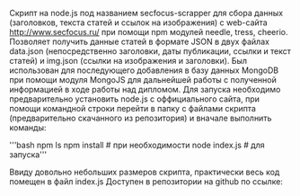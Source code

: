 ﻿Скрипт на node.js под названием secfocus-scrapper для сбора данных (заголовков, текста статей и ссылок на изображения) с web-сайта http://www.secfocus.ru/ при помощи npm модулей needle, tress, cheerio. 
Позволяет получить данные статей в формате JSON в двух файлах data.json (непосредственно заголовки, даты публикации, ссылки и текст статей) и img.json (ссылки на изображения и заголовки). Был использован для последующего добавления в базу данных MongoDB при помощи модуля MongoJS для дальнейшей работы с полученной информацией в ходе работы над дипломом. Для запуска необходимо предварительно установить node.js с оффициального сайта, при помощи командной строки перейти в папку с файлами скрипта (предварительно скачанного из репозитория) и вначале выполнить команды:

'''bash
npm ls
npm install	# при необходимости
node index.js	# для запуска'''

Ввиду довольно небольших размеров скрипта, практически весь код помещен в файл index.js
Доступен в репозитории на github по ссылке: 
